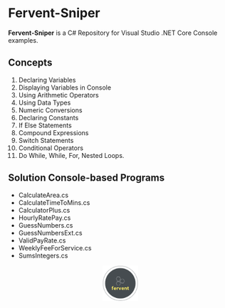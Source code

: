 # Fervent-Sniper

**Fervent-Sniper** is a C# Repository for Visual Studio .NET Core Console examples.

## Concepts

1. Declaring Variables
2. Displaying Variables in Console
3. Using Arithmetic Operators
4. Using Data Types
5. Numeric Conversions
6. Declaring Constants
7. If Else Statements
8. Compound Expressions
9. Switch Statements
10. Conditional Operators
11. Do While, While, For, Nested Loops.

## Solution Console-based Programs

* CalculateArea.cs
* CalculateTimeToMins.cs
* CalculatorPlus.cs
* HourlyRatePay.cs
* GuessNumbers.cs
* GuessNumbersExt.cs
* ValidPayRate.cs
* WeeklyFeeForService.cs
* SumsIntegers.cs

<p align="middle">
  <img width="80" height="80" src=icon.png>
</p>
